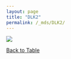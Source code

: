 ```yaml
---
layout: page
title: "DLK2"
permalink: /_mds/DLK2/
---
```


![](../../algns0/5HSAA030650_aln_report.png?raw=true)

[Back to Table](../../display)
